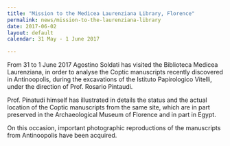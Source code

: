 ```yaml
---
title: "Mission to the Medicea Laurenziana Library, Florence"
permalink: news/mission-to-the-laurenziana-library
date: 2017-06-02
layout: default
calendar: 31 May - 1 June 2017

---
```


<p>From 31 to 1 June 2017 Agostino Soldati has visited the Biblioteca Medicea Laurenziana, in order to analyse the Coptic manuscripts recently discovered in Antinoopolis, during the excavations of the Istituto Papirologico Vitelli, under the direction of Prof. Rosario Pintaudi.</p>
<p>Prof. Pinatudi himself has illustrated in details the status and the actual location of the Coptic manuscripts from the same site, which are in part preserved in the Archaeological Museum of Florence and in part in Egypt.</p>
<p>On this occasion, important photographic reproductions of the manuscripts from Antinoopolis have been acquired.</p>
